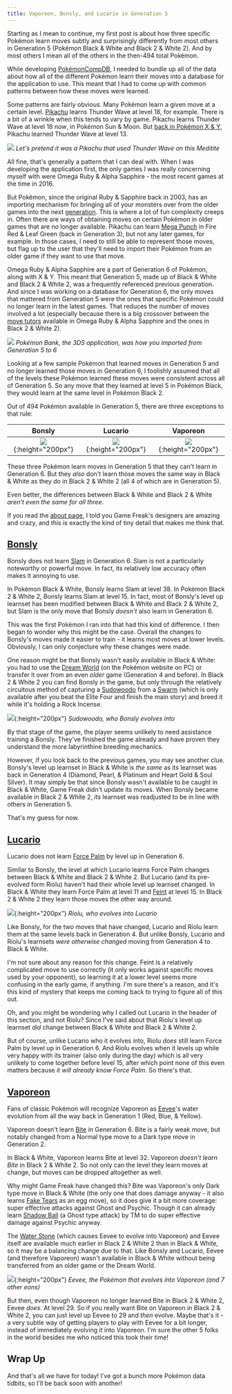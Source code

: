 ```yaml
---
title: Vaporeon, Bonsly, and Lucario in Generation 5
---
```


Starting as I mean to continue, my first post is about how three specific Pokémon learn moves subtly and surprisingly differently from most others in Generation 5 (Pokémon Black & White and Black 2 & White 2). And by most others I mean all of the others in the then-494 total Pokémon.

While developing [PokémonCompDB](/Pokémoncompdb.html), I needed to bundle up all of the data about how all of the different Pokémon learn their moves into a database for the application to use. This meant that I had to come up with common patterns between how these moves were learned.

Some patterns are fairly obvious. Many Pokémon learn a given move at a certain level. [Pikachu](https://www.serebii.net/pokedex-sm/025.shtml) learns Thunder Wave at level 18, for example. There is a bit of a wrinkle when this tends to vary by game. Pikachu learns Thunder Wave at level 18 *now*, in Pokémon Sun & Moon. But [back in Pokémon X & Y](https://www.serebii.net/pokedex-xy/025.shtml), Pikachu learned Thunder Wave at level 13.

![](/assets/img/pikachu-thunder-wave.png)
*Let's pretend it was a Pikachu that used Thunder Wave on this Meditite*

All fine, that's generally a pattern that I can deal with. When I was developing the application first, the only games I was really concerning myself with were Omega Ruby & Alpha Sapphire - the most recent games at the time in 2016.

But Pokémon, since the original Ruby & Sapphire back in 2003, has an importing mechanism for bringing all of your monsters over from the older games into the next [generation](https://bulbapedia.bulbagarden.net/wiki/Generation). This is where a lot of fun complexity creeps in. Often there are ways of obtaining moves on certain Pokémon in older games that are no longer available. Pikachu can learn [Mega Punch](https://www.serebii.net/attackdex/megapunch.shtml) in Fire Red & Leaf Green (back in Generation 3), but not any later games, for example. In those cases, I need to still be able to represent those moves, but flag up to the user that they'll need to import their Pokémon from an older game if they want to use that move.

Omega Ruby & Alpha Sapphire are a part of Generation 6 of Pokémon, along with X & Y. This meant that Generation 5, made up of Black & White and Black 2 & White 2, was a frequently referenced previous generation. And since I was working on a database for Generation 6, the only moves that mattered from Generation 5 were the ones that specific Pokémon could no longer learn in the latest games. That reduces the number of moves involved a lot (especially because there is a big crossover between the [move tutors](https://bulbapedia.bulbagarden.net/wiki/Move_Tutor) available in Omega Ruby & Alpha Sapphire and the ones in Black 2 & White 2).

![](/assets/img/pokemon-bank-logo.jpg)
*Pokémon Bank, the 3DS application, was how you imported from Generation 5 to 6*

Looking at a few sample Pokémon that learned moves in Generation 5 and no longer learned those moves in Generation 6, I foolishly assumed that all of the levels these Pokémon learned these moves were consistent across all of Generation 5. So any move that they learned at level 5 in Pokémon Black, they would learn at the same level in Pokémon Black 2.

Out of 494 Pokémon available in Generation 5, there are three exceptions to that rule:

Bonsly                                       | Lucario                                       | Vaporeon
:-------------------------------------------:|:---------------------------------------------:|:----------------------------------------------:
![](/assets/img/bonsly.png){:height="200px"} | ![](/assets/img/Lucario.png){:height="200px"} | ![](/assets/img/Vaporeon.png){:height="200px"}

These three Pokémon learn moves in Generation 5 that they can't learn in Generation 6. But they *also* don't learn those moves the same way in Black & White as they do in Black 2 & White 2 (all 4 of which are in Generation 5).

Even better, the differences between Black & White and Black 2 & White *aren't even the same for all three*.

If you read the [about page](/about.html), I told you Game Freak's designers are amazing and crazy, and this is exactly the kind of tiny detail that makes me think that.

## [Bonsly](https://www.serebii.net/pokedex-bw/438.shtml)
Bonsly does not learn [Slam](https://www.serebii.net/attackdex-xy/slam.shtml) in Generation 6. Slam is not a particularly noteworthy or powerful move. In fact, its relatively low accuracy often makes it annoying to use.

In Pokémon Black & White, Bonsly learns Slam at level 38. In Pokémon Black 2 & White 2, Bonsly learns Slam at level 15. In fact, most of Bonsly's level up learnset has been modified between Black & White and Black 2 & White 2, but Slam is the only move that Bonsly *doesn't* also learn in Generation 6.

This was the first Pokémon I ran into that had this kind of difference. I then began to wonder why this might be the case. Overall the changes to Bonsly's moves made it easier to train - it learns most moves at lower levels. Obviously, I can only conjecture why these changes were made.

One reason might be that Bonsly wasn't easily available in Black & White: you had to use the [Dream World](https://bulbapedia.bulbagarden.net/wiki/Pok%C3%A9mon_Dream_World) (on the Pokémon website on PC) or transfer it over from an even *older* game (Generation 4 and before). In Black 2 & White 2 you can find Bonsly in the game, but only through the relatively circuitous method of capturing a [Sudowoodo](https://www.serebii.net/pokedex-bw/185.shtml) from a [Swarm](https://www.serebii.net/black2white2/swarms.shtml) (which is only available after you beat the Elite Four and finish the main story) and breed it while it's holding a Rock Incense.

![](/assets/img/sudowoodo.png){:height="200px"}
*Sudowoodo, who Bonsly evolves into*

By that stage of the game, the player seems unlikely to need assistance training a Bonsly. They've finished the game already and have proven they understand the more labyrinthine breeding mechanics.

However, if you look back to the previous games, you may see another clue. Bonsly's level up learnset in Black & White is *the same* as its learnset was back in Generation 4 (Diamond, Pearl, & Platinum and Heart Gold & Soul Silver). It may simply be that since Bonsly wasn't available to be caught in Black & White, Game Freak didn't update its moves. When Bonsly became available in Black 2 & White 2, its learnset was readjusted to be in line with others in Generation 5.

That's my guess for now.

## [Lucario](https://www.serebii.net/pokedex-bw/448.shtml)
Lucario does not learn [Force Palm](https://www.serebii.net/attackdex-bw/forcepalm.shtml) by level up in Generation 6.

Similar to Bonsly, the level at which Lucario learns Force Palm changes between Black & White and Black 2 & White 2. But Lucario (and its pre-evolved form Riolu) haven't had their whole level up learnset changed. In Black & White they learn Force Palm at level 11 and [Feint](https://www.serebii.net/attackdex-bw/feint.shtml) at level 15. In Black 2 & White 2 they learn those moves the other way around.

![](/assets/img/riolu.png){:height="200px"}
*Riolu, who evolves into Lucario*

Like Bonsly, for the two moves that have changed, Lucario and Riolu learn them at the same levels back in Generation 4. But unlike Bonsly, Lucario and Riolu's learnsets *were otherwise changed* moving from Generation 4 to Black & White.

I'm not sure about any reason for this change. Feint is a relatively complicated move to use correctly (it only works against specific moves used by your opponent), so learning it at a lower level seems more confusing in the early game, if anything. I'm sure there's a reason, and it's this kind of mystery that keeps me coming back to trying to figure all of this out.

Oh, and you might be wondering why I called out Lucario in the header of this section, and not Riolu? Since I've said about that Riolu's level up learnset *did* change between Black & White and Black 2 & White 2.

But of course, unlike Lucario who it evolves into, Riolu *does* still learn Force Palm by level up in Generation 6. And Riolu evolves when it levels up while very happy with its trainer (also only during the day) which is all very unlikely to come together before level 15, after which point none of this even matters because *it will already know Force Palm*. So there's that.

## [Vaporeon](https://www.serebii.net/pokedex-bw/134.shtml)
Fans of classic Pokémon will recognize Vaporeon as [Eevee](https://www.serebii.net/pokedex-bw/133.shtml)'s water evolution from all the way back in Generation 1 (Red, Blue, & Yellow).

Vaporeon doesn't learn [Bite](https://www.serebii.net/attackdex-bw/bite.shtml) in Generation 6. Bite is a fairly weak move, but notably changed from a Normal type move to a Dark type move in Generation 2.

In Black & White, Vaporeon learns Bite at level 32. Vaporeon *doesn't learn Bite* in Black 2 & White 2. So not only can the level they learn moves at change, but moves can be dropped altogether as well.

Why might Game Freak have changed this? Bite was Vaporeon's only Dark type move in Black & White (the only one that does damage anyway - it also learns [Fake Tears](https://www.serebii.net/attackdex-bw/faketears.shtml) as an egg move), so it does give it a bit more coverage: super effective attacks against Ghost and Psychic. Though it can already learn [Shadow Ball](https://www.serebii.net/attackdex-bw/shadowball.shtml) (a Ghost type attack) by TM to do super effective damage against Psychic anyway.

The [Water Stone](https://www.serebii.net/itemdex/waterstone.shtml) (which causes Eevee to evolve into Vaporeon) and Eevee itself are available much earlier in Black 2 & White 2 than in Black & White, so it may be a balancing change due to that. Like Bonsly and Lucario, Eevee (and therefore Vaporeon) wasn't available in Black & White without being transferred from an older game or the Dream World.

![](/assets/img/eevee.png){:height="200px"}
*Eevee, the Pokémon that evolves into Vaporeon (and 7 other eons)*

But then, even though Vaporeon no longer learned Bite in Black 2 & White 2, Eevee *does*. At level 29. So if you really want Bite on Vaporeon in Black 2 & White 2, you can just level up Eevee to 29 and *then* evolve. Maybe that's it - a very subtle way of getting players to play with Eevee for a bit longer, instead of immediately evolving it into Vaporeon. I'm sure the other 5 folks in the world besides me who noticed this took their time!

## Wrap Up

And that's all we have for today! I've got a bunch more Pokémon data tidbits, so I'll be back soon with another!